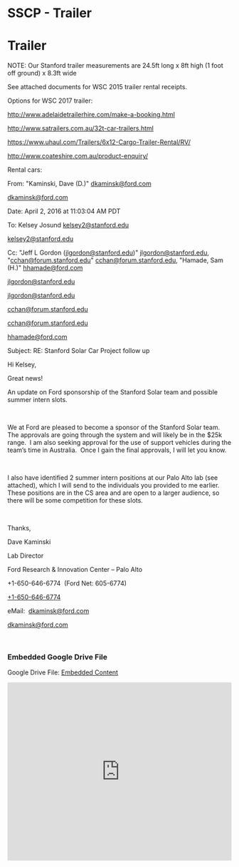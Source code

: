 # SSCP - Trailer

# Trailer

NOTE: Our Stanford trailer measurements are 24.5ft long x 8ft high (1 foot off ground) x 8.3ft wide

See attached documents for WSC 2015 trailer rental receipts.

Options for WSC 2017 trailer:

http://www.adelaidetrailerhire.com/make-a-booking.html

http://www.satrailers.com.au/32t-car-trailers.html

https://www.uhaul.com/Trailers/6x12-Cargo-Trailer-Rental/RV/

http://www.coateshire.com.au/product-enquiry/

Rental cars:

From: "Kaminski, Dave (D.)" <dkaminsk@ford.com>

[dkaminsk@ford.com](mailto:dkaminsk@ford.com)

Date: April 2, 2016 at 11:03:04 AM PDT

To: Kelsey Josund <kelsey2@stanford.edu>

[kelsey2@stanford.edu](mailto:kelsey2@stanford.edu)

Cc: "Jeff L Gordon (jlgordon@stanford.edu)" <jlgordon@stanford.edu>, "cchan@forum.stanford.edu" <cchan@forum.stanford.edu>, "Hamade, Sam (H.)" <hhamade@ford.com>

[jlgordon@stanford.edu](mailto:jlgordon@stanford.edu)

[jlgordon@stanford.edu](mailto:jlgordon@stanford.edu)

[cchan@forum.stanford.edu](mailto:cchan@forum.stanford.edu)

[cchan@forum.stanford.edu](mailto:cchan@forum.stanford.edu)

[hhamade@ford.com](mailto:hhamade@ford.com)

Subject: RE: Stanford Solar Car Project follow up

Hi Kelsey,

Great news!

An update on Ford sponsorship of the Stanford Solar team and possible summer intern slots.

 

We at Ford are pleased to become a sponsor of the Stanford Solar team.  The approvals are going through the system and will likely be in the $25k range.  I am also seeking approval for the use of support vehicles during the team’s time in Australia.  Once I gain the final approvals, I will let you know.

 

I also have identified 2 summer intern positions at our Palo Alto lab (see attached), which I will send to the individuals you provided to me earlier.  These positions are in the CS area and are open to a larger audience, so there will be some competition for these slots.

 

Thanks,

Dave Kaminski

Lab Director

Ford Research & Innovation Center – Palo Alto

+1-650-646-6774  (Ford Net: 605-6774)

[+1-650-646-6774](tel:%2B1-650-646-6774)

eMail:  dkaminsk@ford.com

[dkaminsk@ford.com](mailto:dkaminsk@ford.com)

 

[](https://drive.google.com/folderview?id=1wUQoTj_olJLQwWrkmCQshA5sEcEElX57)

### Embedded Google Drive File

Google Drive File: [Embedded Content](https://drive.google.com/embeddedfolderview?id=1wUQoTj_olJLQwWrkmCQshA5sEcEElX57#list)

<iframe width="100%" height="400" src="https://drive.google.com/embeddedfolderview?id=1wUQoTj_olJLQwWrkmCQshA5sEcEElX57#list" frameborder="0"></iframe>


